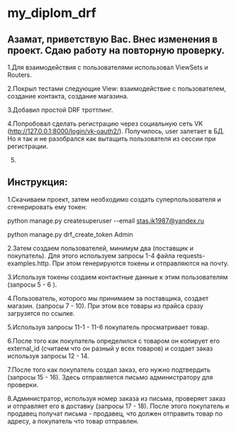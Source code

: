 # my_diplom_drf
## Азамат, приветствую Вас. Внес изменения в проект. Сдаю работу на повторную проверку.

1.Для взаимодействия с пользователями использовал ViewSets и Routers. 

2.Покрыл тестами следующие View: взаимодействие с пользователем, создание контакта, создание магазина.

3.Добавил простой DRF троттлинг.

4.Попробовал сделать регистрацию через социальную сеть VK (http://127.0.0.1:8000/login/vk-oauth2/). Получилось, user залетает в БД. Но я так и не разобрался как вытащить пользователя из сессии при регистрации.

5.


## Инструкция:

1.Скачиваем проект,  затем необходимо создать суперпользователя и сгенерировать ему токен:

python manage.py createsuperuser --email stas.ik1987@yandex.ru

python manage.py drf_create_token Admin

2.Затем создаем пользователей, минимум два (поставщик и покупатель). Для этого используем запросы 1-4 файла requests-examples.http. При этом генерируются токены и отправляются на почту.

3.Используя токены создаем контактные данные к этим пользователям (запросы 5 - 6 ).

4.Пользователь, которого мы принимаем за поставщика, создает магазин. (запросы 7 - 10). При этом все товары из прайса сразу загрузятся по ссылке. 

5.Используя запросы 11-1 - 11-6 покупатель просматривает товар.

6.После того как покупатель определился с товаром он копирует его external_id (считаем что он разный у всех товаров) и создает заказ используя запросы 12 - 14.

7.После того как покупатель создал заказ, его нужно подтвердить (запросы 15 - 16). Здесь отправляется письмо администратору для проверки.

8.Администратор, используя номер заказа из письма, проверяет заказ и отправляет его в доставку (запросы 17 - 18). После этого покупатель и продавец получат письма - продавец, что должен отправить товар по адресу, а покупатель что товар отправлен.

